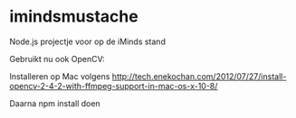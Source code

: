imindsmustache
==============

Node.js projectje voor op de iMinds stand

Gebruikt nu ook OpenCV:

Installeren op Mac volgens http://tech.enekochan.com/2012/07/27/install-opencv-2-4-2-with-ffmpeg-support-in-mac-os-x-10-8/

Daarna npm install doen